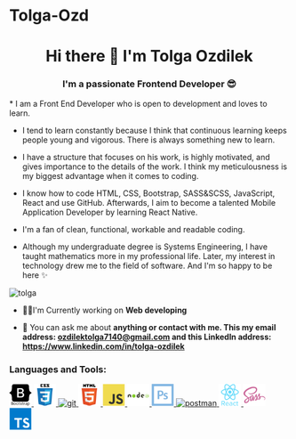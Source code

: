 # Tolga-Ozd
<h1 align="center">Hi there 👋 I'm Tolga Ozdilek </h1>

<h3 align="center">I'm a passionate Frontend Developer 😎 </h3>
<p>
* I am a Front End Developer who is open to development and loves to learn.

* I tend to learn constantly because I think that continuous learning keeps people young and vigorous. There is always something new to learn.

* I have a structure that focuses on his work, is highly motivated, and gives importance to the details of the work. I think my meticulousness is my biggest advantage when it comes to coding.

* I know how to code HTML, CSS, Bootstrap, SASS&SCSS, JavaScript, React and use GitHub. Afterwards, I aim to become a talented Mobile Application Developer by learning React Native.

* I'm a fan of clean, functional, workable and readable coding.

* Although my undergraduate degree is Systems Engineering, I have taught mathematics more in my professional life. Later, my interest in technology drew me to the field of software. And I'm so happy to be here ✨ </p>

<p align="left"> <img src="https://komarev.com/ghpvc/?username=Tolga-Ozd&label=Profile%20views&color=0e75b6&style=flat" alt="tolga" /> </p>

- 👨‍💻I'm Currently working on **Web developing** 

- 💬 You can ask me about **anything or contact with me. This my email address: **ozdilektolga7140@gmail.com and this LinkedIn address: https://www.linkedin.com/in/tolga-ozdilek****

<h3 align="left">Languages and Tools:</h3>
<p align="left">  <a href="https://getbootstrap.com" target="_blank" rel="noreferrer"> <img src="https://raw.githubusercontent.com/devicons/devicon/master/icons/bootstrap/bootstrap-plain-wordmark.svg" alt="bootstrap" width="40" height="40"/> </a> <a href="https://www.w3schools.com/css/" target="_blank" rel="noreferrer"> <img src="https://raw.githubusercontent.com/devicons/devicon/master/icons/css3/css3-original-wordmark.svg" alt="css3" width="40" height="40"/> </a> <a href="https://git-scm.com/" target="_blank" rel="noreferrer"> <img src="https://www.vectorlogo.zone/logos/git-scm/git-scm-icon.svg" alt="git" width="40" height="40"/> </a> <a href="https://www.w3.org/html/" target="_blank" rel="noreferrer"> <img src="https://raw.githubusercontent.com/devicons/devicon/master/icons/html5/html5-original-wordmark.svg" alt="html5" width="40" height="40"/> </a> <a href="https://developer.mozilla.org/en-US/docs/Web/JavaScript" target="_blank" rel="noreferrer"> <img src="https://raw.githubusercontent.com/devicons/devicon/master/icons/javascript/javascript-original.svg" alt="javascript" width="40" height="40"/> </a> <a href="https://nodejs.org" target="_blank" rel="noreferrer"> <img src="https://raw.githubusercontent.com/devicons/devicon/master/icons/nodejs/nodejs-original-wordmark.svg" alt="nodejs" width="40" height="40"/> </a> <a href="https://www.photoshop.com/en" target="_blank" rel="noreferrer"> <img src="https://raw.githubusercontent.com/devicons/devicon/master/icons/photoshop/photoshop-line.svg" alt="photoshop" width="40" height="40"/> </a> <a href="https://postman.com" target="_blank" rel="noreferrer"> <img src="https://www.vectorlogo.zone/logos/getpostman/getpostman-icon.svg" alt="postman" width="40" height="40"/> </a> <a href="https://reactjs.org/" target="_blank" rel="noreferrer"> <img src="https://raw.githubusercontent.com/devicons/devicon/master/icons/react/react-original-wordmark.svg" alt="react" width="40" height="40"/> </a> <a href="https://sass-lang.com" target="_blank" rel="noreferrer"> <img src="https://raw.githubusercontent.com/devicons/devicon/master/icons/sass/sass-original.svg" alt="sass" width="40" height="40"/> </a> <a href="https://www.typescriptlang.org/" target="_blank" rel="noreferrer"> <img src="https://raw.githubusercontent.com/devicons/devicon/master/icons/typescript/typescript-original.svg" alt="typescript" width="40" height="40"/> </a> </p>

